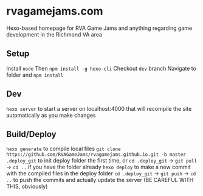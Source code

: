 # rvagamejams.com
Hexo-based homepage for RVA Game Jams and anything regarding game development in the Richmond VA area

## Setup
Install `node`
Then `npm install -g hexo-cli`
Checkout `dev` branch
Navigate to folder and `npm install`

## Dev
`hexo server` to start a server on localhost:4000 that will recompile the site automatically as you make changes

## Build/Deploy
`hexo generate` to compile local files
`git clone https://github.com/RVAGameJams/rvagamejams.github.io.git -b master .deploy_git` to init deploy folder the first time, or `cd .deploy_git` -> `git pull` -> `cd ..` if you have the folder already
`hexo deploy` to make a new commit with the compiled files in the deploy folder
`cd .deploy_git` -> `git push` -> `cd ..` to push the commits and actually update the server (BE CAREFUL WITH THIS, obviously)
